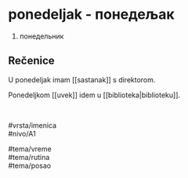 # ponedeljak - понедељак

1. понедельник

## Rečenice

U ponedeljak imam [[sastanak]] s direktorom.

Ponedeljkom [[uvek]] idem u [[biblioteka|biblioteku]].

<br>

#vrsta/imenica  
#nivo/A1  

#tema/vreme  
#tema/rutina  
#tema/posao
